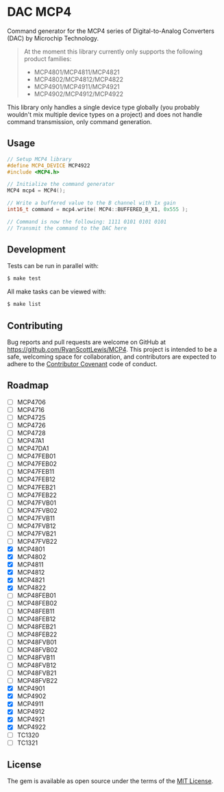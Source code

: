 # DAC MCP4

Command generator for the MCP4 series of Digital-to-Analog Converters (DAC) by Microchip Technology.

> At the moment this library currently only supports the following product families:
>
> * MCP4801/MCP4811/MCP4821
> * MCP4802/MCP4812/MCP4822
> * MCP4901/MCP4911/MCP4921
> * MCP4902/MCP4912/MCP4922

This library only handles a single device type globally (you probably wouldn't mix multiple device types on a project)
and does not handle command transmission, only command generation.

## Usage

```c++
// Setup MCP4 library
#define MCP4_DEVICE MCP4922
#include <MCP4.h>

// Initialize the command generator
MCP4 mcp4 = MCP4();

// Write a buffered value to the B channel with 1x gain
int16_t command = mcp4.write( MCP4::BUFFERED_B_X1, 0x555 );

// Command is now the following: 1111 0101 0101 0101
// Transmit the command to the DAC here
```

## Development

Tests can be run in parallel with:

```sh
$ make test
```

All make tasks can be viewed with:

```sh
$ make list
```

## Contributing

Bug reports and pull requests are welcome on GitHub at https://github.com/RyanScottLewis/MCP4. This project is intended to be a safe, welcoming space for collaboration, and contributors are expected to adhere to the [Contributor Covenant](http://contributor-covenant.org) code of conduct.

## Roadmap

- [ ] MCP4706
- [ ] MCP4716
- [ ] MCP4725
- [ ] MCP4726
- [ ] MCP4728
- [ ] MCP47A1
- [ ] MCP47DA1
- [ ] MCP47FEB01
- [ ] MCP47FEB02
- [ ] MCP47FEB11
- [ ] MCP47FEB12
- [ ] MCP47FEB21
- [ ] MCP47FEB22
- [ ] MCP47FVB01
- [ ] MCP47FVB02
- [ ] MCP47FVB11
- [ ] MCP47FVB12
- [ ] MCP47FVB21
- [ ] MCP47FVB22
- [x] MCP4801
- [x] MCP4802
- [x] MCP4811
- [x] MCP4812
- [x] MCP4821
- [x] MCP4822
- [ ] MCP48FEB01
- [ ] MCP48FEB02
- [ ] MCP48FEB11
- [ ] MCP48FEB12
- [ ] MCP48FEB21
- [ ] MCP48FEB22
- [ ] MCP48FVB01
- [ ] MCP48FVB02
- [ ] MCP48FVB11
- [ ] MCP48FVB12
- [ ] MCP48FVB21
- [ ] MCP48FVB22
- [x] MCP4901
- [x] MCP4902
- [x] MCP4911
- [x] MCP4912
- [x] MCP4921
- [x] MCP4922
- [ ] TC1320
- [ ] TC1321

## License

The gem is available as open source under the terms of the [MIT License](http://opensource.org/licenses/MIT).

